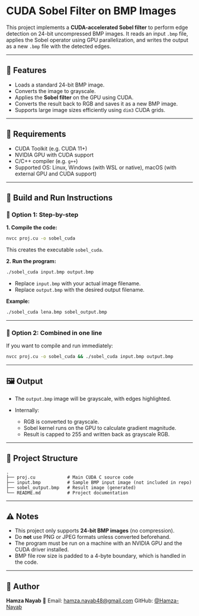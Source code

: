 # CUDA Sobel Filter on BMP Images

This project implements a **CUDA-accelerated Sobel filter** to perform edge detection on 24-bit uncompressed BMP images. It reads an input `.bmp` file, applies the Sobel operator using GPU parallelization, and writes the output as a new `.bmp` file with the detected edges.

---

## 📌 Features

- Loads a standard 24-bit BMP image.
- Converts the image to grayscale.
- Applies the **Sobel filter** on the GPU using CUDA.
- Converts the result back to RGB and saves it as a new BMP image.
- Supports large image sizes efficiently using `dim3` CUDA grids.

---

## 🧰 Requirements

- CUDA Toolkit (e.g. CUDA 11+)
- NVIDIA GPU with CUDA support
- C/C++ compiler (e.g. `g++`)
- Supported OS: Linux, Windows (with WSL or native), macOS (with external GPU and CUDA support)

---

## 🔧 Build and Run Instructions

### 🔹 Option 1: Step-by-step

**1. Compile the code:**

```bash
nvcc proj.cu -o sobel_cuda
````

This creates the executable `sobel_cuda`.

**2. Run the program:**

```bash
./sobel_cuda input.bmp output.bmp
```

* Replace `input.bmp` with your actual image filename.
* Replace `output.bmp` with the desired output filename.

**Example:**

```bash
./sobel_cuda lena.bmp sobel_output.bmp
```

---

### 🔹 Option 2: Combined in one line

If you want to compile and run immediately:

```bash
nvcc proj.cu -o sobel_cuda && ./sobel_cuda input.bmp output.bmp
```

---

## 🖼️ Output

* The `output.bmp` image will be grayscale, with edges highlighted.
* Internally:

  * RGB is converted to grayscale.
  * Sobel kernel runs on the GPU to calculate gradient magnitude.
  * Result is capped to 255 and written back as grayscale RGB.

---

## 📂 Project Structure

```
.
├── proj.cu            # Main CUDA C source code
├── input.bmp          # Sample BMP input image (not included in repo)
├── sobel_output.bmp   # Result image (generated)
└── README.md          # Project documentation
```

---

## ⚠️ Notes

* This project only supports **24-bit BMP images** (no compression).
* Do **not** use PNG or JPEG formats unless converted beforehand.
* The program must be run on a machine with an NVIDIA GPU and the CUDA driver installed.
* BMP file row size is padded to a 4-byte boundary, which is handled in the code.

---

## 👤 Author

**Hamza Nayab**
📧 Email: [hamza.nayab48@gmail.com](mailto:hamza.nayab48@gmail.com)
GitHub: [@Hamza-Nayab](https://github.com/Hamza-Nayab)
